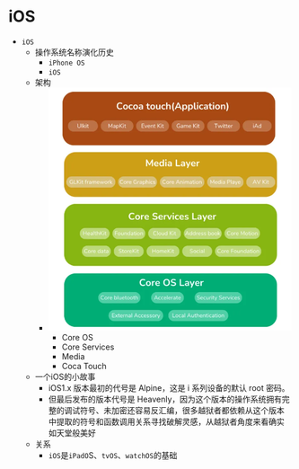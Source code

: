 # iOS

* `iOS`
  * 操作系统名称演化历史
    * `iPhone OS`
    * `iOS`
  * 架构
    * ![ios_arch](../assets/img/ios_arch.webp)
      * Core OS
      * Core Services
      * Media
      * Coca Touch
  * 一个iOS的小故事
    * iOS1.x 版本最初的代号是 Alpine，这是 i 系列设备的默认 root 密码。
    * 但最后发布的版本代号是 Heavenly，因为这个版本的操作系统拥有完整的调试符号、未加密还容易反汇编，很多越狱者都依赖从这个版本中提取的符号和函数调用关系寻找破解灵感，从越狱者角度来看确实如天堂般美好
  * 关系
    * `iOS`是`iPadO`S、`tvOS`、`watchOS`的基础
